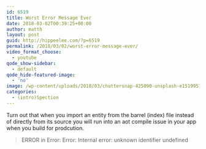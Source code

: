 ```yaml
---
id: 6519
title: Worst Error Message Ever
date: 2018-03-02T00:39:25+00:00
author: matth
layout: post
guid: http://hippeelee.com/?p=6519
permalink: /2018/03/02/worst-error-message-ever/
video_format_choose:
  - youtube
qode_show-sidebar:
  - default
qode_hide-featured-image:
  - 'no'
image: /wp-content/uploads/2018/03/chuttersnap-425090-unsplash-e1519951140975.jpg
categories:
  - (intro)Spection
---
```

Turn out that when you import an entity from the barrel (index) file instead of directly from its source you will run into an aot compile issue in your app when you build for prodcution.

> ERROR in Error: Error: Internal error: unknown identifier undefined

&nbsp;
